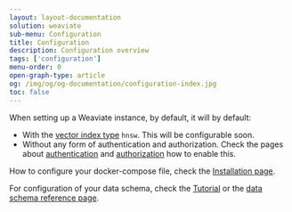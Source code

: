 ```yaml
---
layout: layout-documentation
solution: weaviate
sub-menu: Configuration
title: Configuration
description: Configuration overview
tags: ['configuration']
menu-order: 0
open-graph-type: article
og: /img/og/og-documentation/configuration-index.jpg
toc: false
---
```


When setting up a Weaviate instance, by default, it will by default:
- With the [vector index type](./vector-index-type.html) `hnsw`. This will be configurable soon.
- Without any form of authentication and authorization. Check the pages about [authentication](./authentication.html) and [authorization](./authorization.html) how to enable this.

How to configure your docker-compose file, check the [Installation page](../getting-started/installation.html#docker-compose).

For configuration of your data schema, check the [Tutorial](../tutorials/how-to-create-a-schema.html) or the [data schema reference page](../data-schema/schema-configuration.html).
